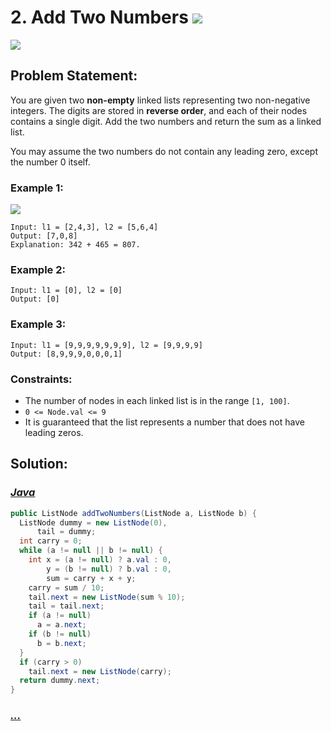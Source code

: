 # 2. Add Two Numbers [![][share]](https://leetcode.com/problems/add-two-numbers)

![][medium]

## Problem Statement:

You are given two **non-empty** linked lists representing two non-negative integers. The digits are stored in **reverse order**, and each of their nodes contains a single digit. Add the two numbers and return the sum as a linked list.

You may assume the two numbers do not contain any leading zero, except the number 0 itself.

### Example 1:

![](https://assets.leetcode.com/uploads/2020/10/02/addtwonumber1.jpg)

```
Input: l1 = [2,4,3], l2 = [5,6,4]
Output: [7,0,8]
Explanation: 342 + 465 = 807.
```

### Example 2:

```
Input: l1 = [0], l2 = [0]
Output: [0]
```

### Example 3:

```
Input: l1 = [9,9,9,9,9,9,9], l2 = [9,9,9,9]
Output: [8,9,9,9,0,0,0,1]
```

### Constraints:

- The number of nodes in each linked list is in the range `[1, 100]`.
- `0 <= Node.val <= 9`
- It is guaranteed that the list represents a number that does not have leading zeros.

## Solution:

### [_Java_](./AddTwoNumbers.java)

```java
public ListNode addTwoNumbers(ListNode a, ListNode b) {
  ListNode dummy = new ListNode(0),
      tail = dummy;
  int carry = 0;
  while (a != null || b != null) {
    int x = (a != null) ? a.val : 0,
        y = (b != null) ? b.val : 0,
        sum = carry + x + y;
    carry = sum / 10;
    tail.next = new ListNode(sum % 10);
    tail = tail.next;
    if (a != null)
      a = a.next;
    if (b != null)
      b = b.next;
  }
  if (carry > 0)
    tail.next = new ListNode(carry);
  return dummy.next;
}
```

### [_..._]()

```

```

<!----------------------------------{ link }--------------------------------->

[share]: https://img.icons8.com/external-anggara-blue-anggara-putra/20/000000/external-share-user-interface-basic-anggara-blue-anggara-putra-2.png
[easy]: https://img.shields.io/badge/Difficulty-Easy-bright.svg
[medium]: https://img.shields.io/badge/Difficulty-Medium-yellow.svg
[hard]: https://img.shields.io/badge/Difficulty-Hard-red.svg

